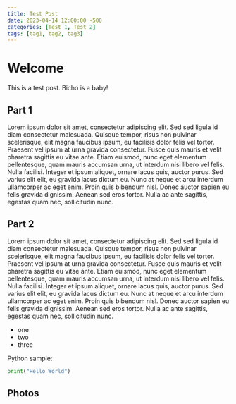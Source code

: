 ```yaml
---
title: Test Post
date: 2023-04-14 12:00:00 -500
categories: [Test 1, Test 2]
tags: [tag1, tag2, tag3]
---
```


# Welcome

This is a test post. Bicho is a baby!

## Part 1

Lorem ipsum dolor sit amet, consectetur adipiscing elit. Sed sed ligula id diam consectetur malesuada. Quisque tempor, risus non pulvinar scelerisque, elit magna faucibus ipsum, eu facilisis dolor felis vel tortor. Praesent vel ipsum at urna gravida consectetur. Fusce quis mauris et velit pharetra sagittis eu vitae ante. Etiam euismod, nunc eget elementum pellentesque, quam mauris accumsan urna, ut interdum nisi libero vel felis. Nulla facilisi. Integer et ipsum aliquet, ornare lacus quis, auctor purus. Sed varius elit elit, eu gravida lacus dictum eu. Nunc at neque et arcu interdum ullamcorper ac eget enim. Proin quis bibendum nisl. Donec auctor sapien eu felis gravida dignissim. Aenean sed eros tortor. Nulla ac ante sagittis, egestas quam nec, sollicitudin nunc.

## Part 2

Lorem ipsum dolor sit amet, consectetur adipiscing elit. Sed sed ligula id diam consectetur malesuada. Quisque tempor, risus non pulvinar scelerisque, elit magna faucibus ipsum, eu facilisis dolor felis vel tortor. Praesent vel ipsum at urna gravida consectetur. Fusce quis mauris et velit pharetra sagittis eu vitae ante. Etiam euismod, nunc eget elementum pellentesque, quam mauris accumsan urna, ut interdum nisi libero vel felis. Nulla facilisi. Integer et ipsum aliquet, ornare lacus quis, auctor purus. Sed varius elit elit, eu gravida lacus dictum eu. Nunc at neque et arcu interdum ullamcorper ac eget enim. Proin quis bibendum nisl. Donec auctor sapien eu felis gravida dignissim. Aenean sed eros tortor. Nulla ac ante sagittis, egestas quam nec, sollicitudin nunc.

* one
* two
* three

Python sample:
```Python
print("Hello World")
```

## Photos

